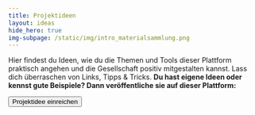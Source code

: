 ```yaml
---
title: Projektideen
layout: ideas
hide_hero: true
img-subpage: /static/img/intro_materialsammlung.png
---
```


Hier findest du Ideen, wie du die Themen und Tools dieser Plattform praktisch angehen und die Gesellschaft positiv mitgestalten kannst.
Lass dich überraschen von Links, Tipps & Tricks. **Du hast eigene Ideen oder kennst gute Beispiele? Dann veröffentliche sie auf dieser Plattform:**

<a href="/materialsammlung/ideas/add"><button class="btn btn-default btn-submit">Projektidee einreichen</button></a>
